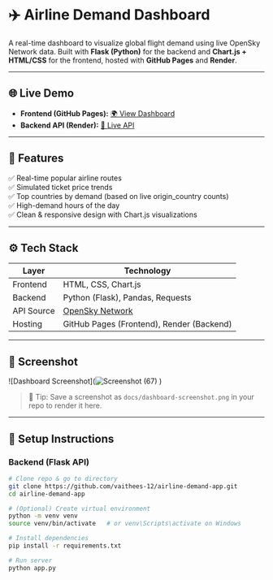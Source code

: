 # ✈️ Airline Demand Dashboard

A real-time dashboard to visualize global flight demand using live OpenSky Network data. Built with **Flask (Python)** for the backend and **Chart.js + HTML/CSS** for the frontend, hosted with **GitHub Pages** and **Render**.

---

## 🌐 Live Demo

- **Frontend (GitHub Pages):** [🌍 View Dashboard](https://vaithees-12.github.io/airline-demand-app/)
- **Backend API (Render):** [🚀 Live API](https://airline-backend-m39q.onrender.com)

---

## 🧩 Features

✅ Real-time popular airline routes  
✅ Simulated ticket price trends  
✅ Top countries by demand (based on live origin_country counts)  
✅ High-demand hours of the day  
✅ Clean & responsive design with Chart.js visualizations  

---

## ⚙️ Tech Stack

| Layer       | Technology                      |
|------------|----------------------------------|
| Frontend    | HTML, CSS, Chart.js              |
| Backend     | Python (Flask), Pandas, Requests |
| API Source  | [OpenSky Network](https://opensky-network.org/) |
| Hosting     | GitHub Pages (Frontend), Render (Backend) |

---

## 📸 Screenshot

![Dashboard Screenshot](![Screenshot (67)](https://github.com/user-attachments/assets/37382caf-827b-4fd7-b331-b4683660fbf1)
)

> 📝 Tip: Save a screenshot as `docs/dashboard-screenshot.png` in your repo to render it here.

---

## 🔧 Setup Instructions

### Backend (Flask API)

```bash
# Clone repo & go to directory
git clone https://github.com/vaithees-12/airline-demand-app.git
cd airline-demand-app

# (Optional) Create virtual environment
python -m venv venv
source venv/bin/activate   # or venv\Scripts\activate on Windows

# Install dependencies
pip install -r requirements.txt

# Run server
python app.py
